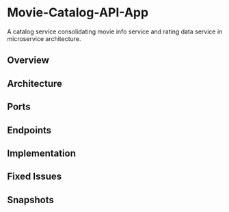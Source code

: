 # Movie-Catalog-API-App
A catalog service consolidating movie info service and rating data service in microservice architecture.

## Overview

## Architecture

## Ports

## Endpoints

## Implementation

## Fixed Issues

## Snapshots
